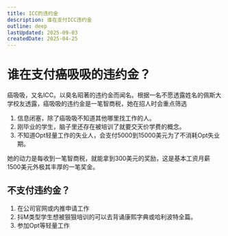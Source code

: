 ```yaml
---
title: ICC的违约金
description: 谁在支付ICC违约金
outline: deep
lastUpdated: 2025-09-03
createdDate: 2025-04-25
---
```

# 谁在支付癌吸吸的违约金？

癌吸吸，又名ICC。以臭名昭著的违约金而闻名。根据一名不愿透露姓名的佩斯大学校友透露，癌吸吸的违约金是一笔智商税，她在招人时会重点筛选

1. 信息闭塞，除了癌吸吸不知道其他哪里找工作的人。
2. 刚毕业的学生，脑子里还存在被培训了就要交天价学费的概念。
3. 不知道Opt轻量工作的失业人，会支付5000到15000美元为了不消耗Opt失业期。

她的动力是每收到一笔智商税，就能拿到300美元的奖励，这是基本工资月薪1500美元外极其丰厚的一笔奖金。

## 不支付违约金？

1. 在公司官网或内推申请工作
2. 抖M类型学生想被狠狠培训的可以去背诵康熙字典或哈利波特全篇。
3. 参加Opt等轻量工作
